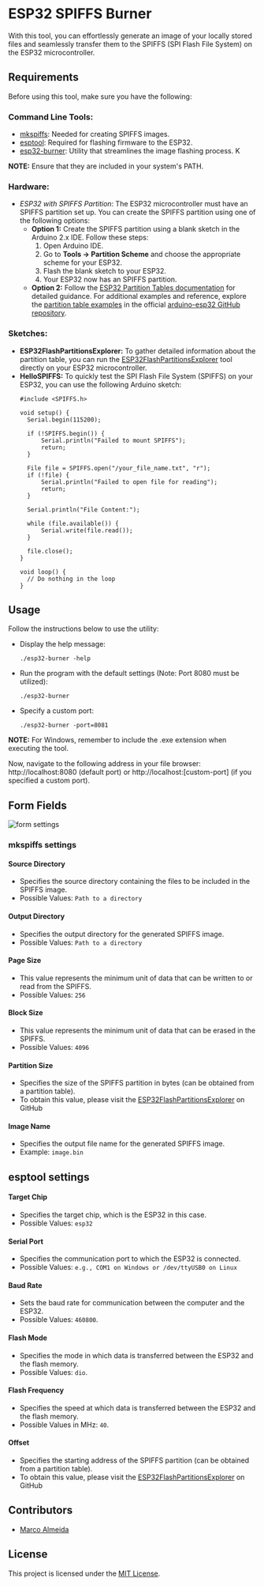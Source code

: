 # ESP32 SPIFFS Burner

With this tool, you can effortlessly generate an image of your locally stored files and seamlessly transfer them to the SPIFFS (SPI Flash File System) on the ESP32 microcontroller.

## Requirements

Before using this tool, make sure you have the following:

### **Command Line Tools:**

- [mkspiffs](https://github.com/igrr/mkspiffs/releases): Needed for creating SPIFFS images.
- [esptool](https://docs.espressif.com/projects/esp-idf/en/latest/esp32/get-started/index.html#get-started-step-by-step): Required for flashing firmware to the ESP32.
- [esp32-burner](https://github.com/v8tix/ESP32-SPIFFS-burner/releases/): Utility that streamlines the image flashing process. K

**NOTE:** Ensure that they are included in your system's PATH.

### **Hardware:**

- *ESP32 with SPIFFS Partition*: The ESP32 microcontroller must have an SPIFFS partition set up. You can create the SPIFFS partition using one of the following options:
    - **Option 1:** Create the SPIFFS partition using a blank sketch in the Arduino 2.x IDE. Follow these steps:
        1. Open Arduino IDE.
        2. Go to **Tools -> Partition Scheme** and choose the appropriate scheme for your ESP32.
        3. Flash the blank sketch to your ESP32.
        4. Your ESP32 now has an SPIFFS partition.
    - **Option 2:** Follow the [ESP32 Partition Tables documentation](https://docs.espressif.com/projects/esp-idf/en/latest/esp32/api-guides/partition-tables.html) for detailed guidance. For additional examples and reference, explore the [partition table examples](https://github.com/espressif/arduino-esp32/tree/master/tools/partitions) in the official [arduino-esp32 GitHub repository](https://github.com/espressif/arduino-esp32).
### **Sketches:**

- **ESP32FlashPartitionsExplorer:** To gather detailed information about the partition table, you can run the [ESP32FlashPartitionsExplorer](https://github.com/v8tix/ESP32FlashPartitionsExplorer) tool directly on your ESP32 microcontroller.  
- **HelloSPIFFS:** To quickly test the SPI Flash File System (SPIFFS) on your ESP32, you can use the following Arduino sketch:
    ```
    #include <SPIFFS.h>

    void setup() {
      Serial.begin(115200);

      if (!SPIFFS.begin()) {
          Serial.println("Failed to mount SPIFFS");
          return;
      }

      File file = SPIFFS.open("/your_file_name.txt", "r");
      if (!file) {
          Serial.println("Failed to open file for reading");
          return;
      }

      Serial.println("File Content:");

      while (file.available()) {
          Serial.write(file.read());
      }

      file.close();
   }

  void loop() {
      // Do nothing in the loop
  }
  ```
## Usage

Follow the instructions below to use the utility:

- Display the help message:
    ```
    ./esp32-burner -help
    ```
- Run the program with the default settings (Note: Port 8080 must be utilized):
    ```
    ./esp32-burner
    ```
- Specify a custom port:
    ```
    ./esp32-burner -port=8081
    ```
**NOTE:** For Windows, remember to include the .exe extension when executing the tool.

Now, navigate to the following address in your file browser: http://localhost:8080 (default port) or http://localhost:[custom-port] (if you specified a custom port).

## Form Fields

![form settings](./static/form-settings.jpg)

### mkspiffs settings

#### Source Directory
- Specifies the source directory containing the files to be included in the SPIFFS image.
- Possible Values: `Path to a directory`

#### Output Directory
- Specifies the output directory for the generated SPIFFS image.
- Possible Values: `Path to a directory`

#### Page Size
- This value represents the minimum unit of data that can be written to or read from the SPIFFS.
- Possible Values: `256`

#### Block Size
- This value represents the minimum unit of data that can be erased in the SPIFFS.
- Possible Values: `4096`

#### Partition Size
- Specifies the size of the SPIFFS partition in bytes (can be obtained from a partition table).
- To obtain this value, please visit the [ESP32FlashPartitionsExplorer](https://github.com/v8tix/ESP32FlashPartitionsExplorer) on GitHub

#### Image Name
- Specifies the output file name for the generated SPIFFS image.
- Example: `image.bin`

## esptool settings

#### Target Chip
- Specifies the target chip, which is the ESP32 in this case.
- Possible Values: `esp32`

#### Serial Port
- Specifies the communication port to which the ESP32 is connected.
- Possible Values: `e.g., COM1 on Windows or /dev/ttyUSB0 on Linux`

#### Baud Rate
- Sets the baud rate for communication between the computer and the ESP32.
- Possible Values: `460800`.

#### Flash Mode
- Specifies the mode in which data is transferred between the ESP32 and the flash memory.
- Possible Values: `dio`.

#### Flash Frequency
- Specifies the speed at which data is transferred between the ESP32 and the flash memory.
- Possible Values in MHz: `40`.

#### Offset
- Specifies the starting address of the SPIFFS partition (can be obtained from a partition table).
- To obtain this value, please visit the [ESP32FlashPartitionsExplorer](https://github.com/v8tix/ESP32FlashPartitionsExplorer) on GitHub

## Contributors

- [Marco Almeida](mailto:marco.almeida@v8tix.com)

## License

This project is licensed under the [MIT License](LICENSE).


